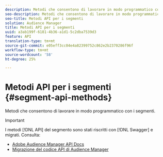 ```yaml
---
description: Metodi che consentono di lavorare in modo programmatico con i segmenti.
seo-description: Metodi che consentono di lavorare in modo programmatico con i segmenti.
seo-title: Metodi API per i segmenti
solution: Audience Manager
title: Metodi API per i segmenti
uuid: a3ab199f-6181-4b36-a1d1-5c2dba7539d3
feature: API
translation-type: tm+mt
source-git-commit: e05eff3cc04e4a82399752c862e2b2370286f96f
workflow-type: tm+mt
source-wordcount: '58'
ht-degree: 25%

---
```



# Metodi API per i segmenti {#segment-api-methods}

Metodi che consentono di lavorare in modo programmatico con i segmenti.

>[!IMPORTANT]
>
>I metodi [!DNL API] del segmento sono stati riscritti con [!DNL Swagger] e migrati. Consulta:
>
>* [Adobe Audience Manager API Docs](https://bank.demdex.com/portal/swagger/index.html)
>* [Migrazione del codice API di Audience Manager](../../api/api-swagger-migration.md)